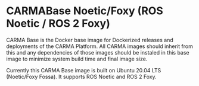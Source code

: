 # CARMABase Noetic/Foxy (ROS Noetic / ROS 2 Foxy)
CARMA Base is the Docker base image for Dockerized releases and deployments of the CARMA Platform. All CARMA images should inherit from this and any dependencies of those images should be instaled in this base image to minimize system build time and final image size.

Currently this CARMA Base image is built on Ubuntu 20.04 LTS (Noetic/Foxy Fossa). It supports ROS Noetic and ROS 2 Foxy.